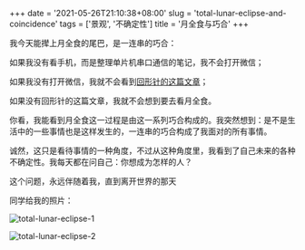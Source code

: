 +++
date = '2021-05-26T21:10:38+08:00'
slug = 'total-lunar-eclipse-and-coincidence'
tags = ['景观', '不确定性']
title = '月全食与巧合'
+++

我今天能撵上月全食的尾巴，是一连串的巧合：

如果我没有看手机，而是整理单片机串口通信的笔记，我不会打开微信；

如果我没有打开微信，我就不会看到[回形针的这篇文章](https://mp.weixin.qq.com/s/2fdb5RA0E9GOgETVma8dkQ)；

如果没有回形针的这篇文章，我就不会想到要去看月全食。

你看，我能看到月全食这一过程是由这一系列巧合构成的。我突然想到：是不是生活中的一些事情也是这样发生的，一连串的巧合构成了我面对的所有事情。

诚然，这只是看待事情的一种角度，不过从这种角度里，我看到了自己未来的各种不确定性。我每天都在问自己：你想成为怎样的人？

这个问题，永远伴随着我，直到离开世界的那天

同学给我的照片：

![total-lunar-eclipse-1](https://cdn.jsdelivr.net/gh/tianheg/static@main/img/total-lunar-eclipse-1.jpg)

![total-lunar-eclipse-2](https://cdn.jsdelivr.net/gh/tianheg/static@main/img/total-lunar-eclipse-2.jpg)
